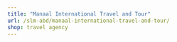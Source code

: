 ```yaml
---
title: "Manaal International Travel and Tour"
url: /slm-abd/manaal-international-travel-and-tour/
shop: travel agency
---
```

